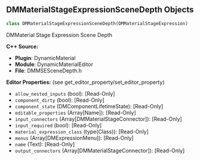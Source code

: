 ## DMMaterialStageExpressionSceneDepth Objects

```python
class DMMaterialStageExpressionSceneDepth(DMMaterialStageExpression)
```

DMMaterial Stage Expression Scene Depth

**C++ Source:**

- **Plugin**: DynamicMaterial
- **Module**: DynamicMaterialEditor
- **File**: DMMSESceneDepth.h

**Editor Properties:** (see get_editor_property/set_editor_property)

- ``allow_nested_inputs`` (bool):  [Read-Only]
- ``component_dirty`` (bool):  [Read-Only]
- ``component_state`` (DMComponentLifetimeState):  [Read-Only]
- ``editable_properties`` (Array[Name]):  [Read-Only]
- ``input_connectors`` (Array[DMMaterialStageConnector]):  [Read-Only]
- ``input_required`` (bool):  [Read-Only]
- ``material_expression_class`` (type(Class)):  [Read-Only]
- ``menus`` (Array[DMExpressionMenu]):  [Read-Only]
- ``name`` (Text):  [Read-Only]
- ``output_connectors`` (Array[DMMaterialStageConnector]):  [Read-Only]

<a id="unreal.DMMaterialStageExpressionSceneTexture"></a>